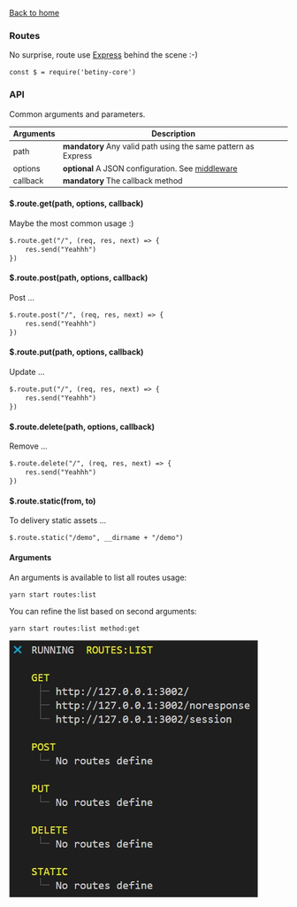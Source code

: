 [Back to home](../../README.md)

### Routes
No surprise, route use [Express](https://expressjs.com/) behind the scene :-)

    const $ = require('betiny-core')

### API
Common arguments and parameters.

| Arguments | Description |
| --- | --- |
| path | **mandatory** Any valid path using the same pattern as Express |
| options | **optional** A JSON configuration. See [middleware](./middleware.md) |
| callback | **mandatory** The callback method |

#### $.route.get(path, options, callback)
Maybe the most common usage :)

    $.route.get("/", (req, res, next) => {
        res.send("Yeahhh")
    })

#### $.route.post(path, options, callback)
Post ...

    $.route.post("/", (req, res, next) => {
        res.send("Yeahhh")
    })

#### $.route.put(path, options, callback)
Update ...

    $.route.put("/", (req, res, next) => {
        res.send("Yeahhh")
    })

#### $.route.delete(path, options, callback)
Remove ...

    $.route.delete("/", (req, res, next) => {
        res.send("Yeahhh")
    })

#### $.route.static(from, to)
To delivery static assets ...

    $.route.static("/demo", __dirname + "/demo")

#### Arguments
An arguments is available to list all routes usage:

    yarn start routes:list

You can refine the list based on second arguments:

    yarn start routes:list method:get

![ ](../../docs/routes_list.jpg)
